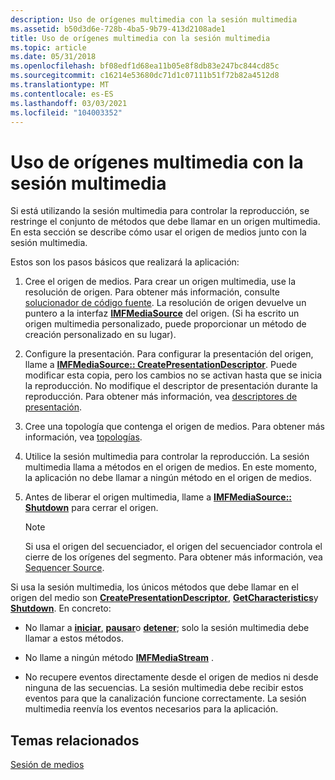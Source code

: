 ```yaml
---
description: Uso de orígenes multimedia con la sesión multimedia
ms.assetid: b50d3d6e-728b-4ba5-9b79-413d2108ade1
title: Uso de orígenes multimedia con la sesión multimedia
ms.topic: article
ms.date: 05/31/2018
ms.openlocfilehash: bf08edf1d68ea11b05e8f8db83e247bc844cd85c
ms.sourcegitcommit: c16214e53680dc71d1c07111b51f72b82a4512d8
ms.translationtype: MT
ms.contentlocale: es-ES
ms.lasthandoff: 03/03/2021
ms.locfileid: "104003352"
---
```

# <a name="using-media-sources-with-the-media-session"></a>Uso de orígenes multimedia con la sesión multimedia

Si está utilizando la sesión multimedia para controlar la reproducción, se restringe el conjunto de métodos que debe llamar en un origen multimedia. En esta sección se describe cómo usar el origen de medios junto con la sesión multimedia.

Estos son los pasos básicos que realizará la aplicación:

1.  Cree el origen de medios. Para crear un origen multimedia, use la resolución de origen. Para obtener más información, consulte [solucionador de código fuente](source-resolver.md). La resolución de origen devuelve un puntero a la interfaz [**IMFMediaSource**](/windows/desktop/api/mfidl/nn-mfidl-imfmediasource) del origen. (Si ha escrito un origen multimedia personalizado, puede proporcionar un método de creación personalizado en su lugar).

2.  Configure la presentación. Para configurar la presentación del origen, llame a [**IMFMediaSource:: CreatePresentationDescriptor**](/windows/desktop/api/mfidl/nf-mfidl-imfmediasource-createpresentationdescriptor). Puede modificar esta copia, pero los cambios no se activan hasta que se inicia la reproducción. No modifique el descriptor de presentación durante la reproducción. Para obtener más información, vea [descriptores de presentación](presentation-descriptors.md).

3.  Cree una topología que contenga el origen de medios. Para obtener más información, vea [topologías](topologies.md).

4.  Utilice la sesión multimedia para controlar la reproducción. La sesión multimedia llama a métodos en el origen de medios. En este momento, la aplicación no debe llamar a ningún método en el origen de medios.

5.  Antes de liberar el origen multimedia, llame a [**IMFMediaSource:: Shutdown**](/windows/desktop/api/mfidl/nf-mfidl-imfmediasource-shutdown) para cerrar el origen.

    > [!Note]  
    > Si usa el origen del secuenciador, el origen del secuenciador controla el cierre de los orígenes del segmento. Para obtener más información, vea [Sequencer Source](sequencer-source.md).

     

Si usa la sesión multimedia, los únicos métodos que debe llamar en el origen del medio son [**CreatePresentationDescriptor**](/windows/desktop/api/mfidl/nf-mfidl-imfmediasource-createpresentationdescriptor), [**GetCharacteristics**](/windows/desktop/api/mfidl/nf-mfidl-imfmediasource-getcharacteristics)y [**Shutdown**](/windows/desktop/api/mfidl/nf-mfidl-imfmediasource-shutdown). En concreto:

-   No llamar a [**iniciar**](/windows/desktop/api/mfidl/nf-mfidl-imfmediasource-start), [**pausar**](/windows/desktop/api/mfidl/nf-mfidl-imfmediasource-pause)o [**detener**](/windows/desktop/api/mfidl/nf-mfidl-imfmediasource-stop); solo la sesión multimedia debe llamar a estos métodos.

-   No llame a ningún método [**IMFMediaStream**](/windows/desktop/api/mfidl/nn-mfidl-imfmediastream) .

-   No recupere eventos directamente desde el origen de medios ni desde ninguna de las secuencias. La sesión multimedia debe recibir estos eventos para que la canalización funcione correctamente. La sesión multimedia reenvía los eventos necesarios para la aplicación.

## <a name="related-topics"></a>Temas relacionados

<dl> <dt>

[Sesión de medios](media-session.md)
</dt> </dl>

 

 



